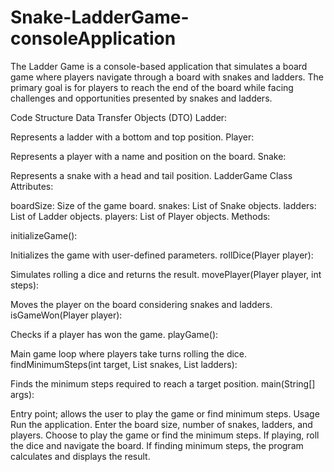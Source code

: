 # Snake-LadderGame-consoleApplication
The Ladder Game is a console-based application that simulates a board game where players navigate through a board with snakes and ladders. The primary goal is for players to reach the end of the board while facing challenges and opportunities presented by snakes and ladders.

Code Structure
Data Transfer Objects (DTO)
Ladder:

Represents a ladder with a bottom and top position.
Player:

Represents a player with a name and position on the board.
Snake:

Represents a snake with a head and tail position.
LadderGame Class
Attributes:

boardSize: Size of the game board.
snakes: List of Snake objects.
ladders: List of Ladder objects.
players: List of Player objects.
Methods:

initializeGame():

Initializes the game with user-defined parameters.
rollDice(Player player):

Simulates rolling a dice and returns the result.
movePlayer(Player player, int steps):

Moves the player on the board considering snakes and ladders.
isGameWon(Player player):

Checks if a player has won the game.
playGame():

Main game loop where players take turns rolling the dice.
findMinimumSteps(int target, List<Snake> snakes, List<Ladder> ladders):

Finds the minimum steps required to reach a target position.
main(String[] args):

Entry point; allows the user to play the game or find minimum steps.
Usage
Run the application.
Enter the board size, number of snakes, ladders, and players.
Choose to play the game or find the minimum steps.
If playing, roll the dice and navigate the board.
If finding minimum steps, the program calculates and displays the result.
